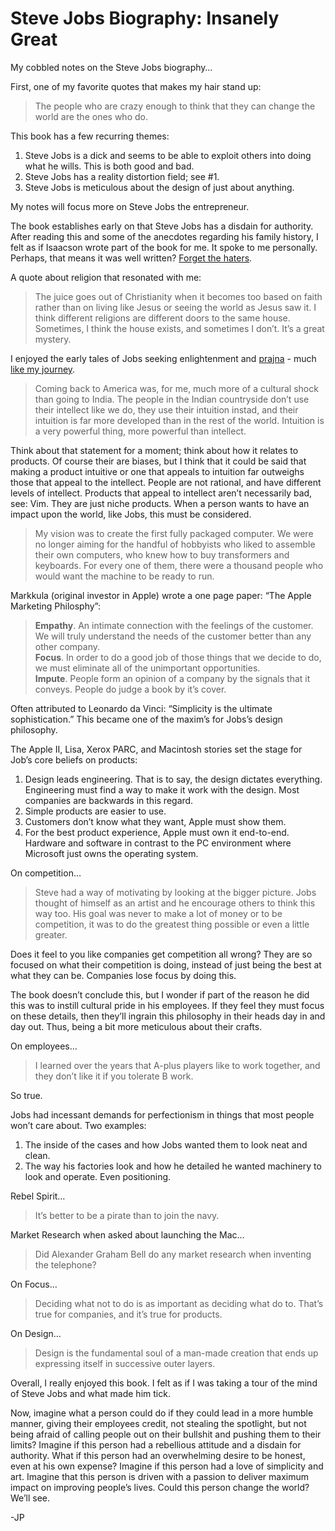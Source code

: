 <!--
id: 13055295218
link: http://techneur.com/post/13055295218/steve-jobs-biography-insanely-great
slug: steve-jobs-biography-insanely-great
date: Sun Nov 20 2011 03:59:00 GMT-0600 (CST)
publish: 2011-11-020
tags: steve-jobs
-->


Steve Jobs Biography: Insanely Great
====================================

My cobbled notes on the Steve Jobs biography…

First, one of my favorite quotes that makes my hair stand up:

> The people who are crazy enough to think that they can change the
> world are the ones who do.

This book has a few recurring themes:

1.  Steve Jobs is a dick and seems to be able to exploit others into
    doing what he wills. This is both good and bad.
2.  Steve Jobs has a reality distortion field; see \#1.
3.  Steve Jobs is meticulous about the design of just about anything.

My notes will focus more on Steve Jobs the entrepreneur.

The book establishes early on that Steve Jobs has a disdain for
authority. After reading this and some of the anecdotes regarding his
family history, I felt as if Isaacson wrote part of the book for me. It
spoke to me personally. Perhaps, that means it was well written? [Forget
the
haters](http://daringfireball.net/linked/2011/11/15/siracusa-jobs-bio).

A quote about religion that resonated with me: 

> The juice goes out of Christianity when it becomes too based on faith
> rather than on living like Jesus or seeing the world as Jesus saw it.
> I think different religions are different doors to the same house.
> Sometimes, I think the house exists, and sometimes I don’t. It’s a
> great mystery.

I enjoyed the early tales of Jobs seeking enlightenment and
[prajna](http://en.wikipedia.org/wiki/Wisdom_in_Buddhism) - much [like
my
journey](http://techneur.com/post/859911519/which-is-better-the-journey-or-the-destination).

> Coming back to America was, for me, much more of a cultural shock than
> going to India. The people in the Indian countryside don’t use their
> intellect like we do, they use their intuition instad, and their
> intuition is far more developed than in the rest of the world.
> Intuition is a very powerful thing, more powerful than intellect.

Think about that statement for a moment; think about how it relates to
products. Of course their are biases, but I think that it could be said
that making a product intuitive or one that appeals to intuition far
outweighs those that appeal to the intellect. People are not rational,
and have different levels of intellect. Products that appeal to
intellect aren’t necessarily bad, see: Vim. They are just niche
products. When a person wants to have an impact upon the world, like
Jobs, this must be considered.

> My vision was to create the first fully packaged computer. We were no
> longer aiming for the handful of hobbyists who liked to assemble their
> own computers, who knew how to buy transformers and keyboards. For
> every one of them, there were a thousand people who would want the
> machine to be ready to run.

Markkula (original investor in Apple) wrote a one page paper: “The Apple
Marketing Philosphy”:

> **Empathy**. An intimate connection with the feelings of the customer.
> We will truly understand the needs of the customer better than any
> other company.\
> **Focus**. In order to do a good job of those things that we decide to
> do, we must eliminate all of the unimportant opportunities.\
> **Impute**. People form an opinion of a company by the signals that it
> conveys. People do judge a book by it’s cover.

Often attributed to Leonardo da Vinci: “Simplicity is the ultimate
sophistication.” This became one of the maxim’s for Jobs’s design
philosophy.

The Apple II, Lisa, Xerox PARC, and Macintosh stories set the stage for
Job’s core beliefs on products:

1.  Design leads engineering. That is to say, the design dictates
    everything. Engineering must find a way to make it work with the
    design. Most companies are backwards in this regard.
2.  Simple products are easier to use.
3.  Customers don’t know what they want, Apple must show them.
4.  For the best product experience, Apple must own it end-to-end.
    Hardware and software in contrast to the PC environment where
    Microsoft just owns the operating system.

On competition…

> Steve had a way of motivating by looking at the bigger picture. Jobs
> thought of himself as an artist and he encourage others to think this
> way too. His goal was never to make a lot of money or to be
> competition, it was to do the greatest thing possible or even a little
> greater.

Does it feel to you like companies get competition all wrong? They are
so focused on what their competition is doing, instead of just being the
best at what they can be. Companies lose focus by doing this. 

The book doesn’t conclude this, but I wonder if part of the reason he
did this was to instill cultural pride in his employees. If they feel
they must focus on these details, then they’ll ingrain this philosophy
in their heads day in and day out. Thus, being a bit more meticulous
about their crafts.

On employees…

> I learned over the years that A-plus players like to work together,
> and they don’t like it if you tolerate B work.

So true.

Jobs had incessant demands for perfectionism in things that most people
won’t care about. Two examples:

1.  The inside of the cases and how Jobs wanted them to look neat and
    clean.
2.  The way his factories look and how he detailed he wanted machinery
    to look and operate. Even positioning.

Rebel Spirit…

> It’s better to be a pirate than to join the navy.

Market Research when asked about launching the Mac…

> Did Alexander Graham Bell do any market research when inventing the
> telephone?

On Focus…

> Deciding what not to do is as important as deciding what do to. That’s
> true for companies, and it’s true for products.

On Design…

> Design is the fundamental soul of a man-made creation that ends up
> expressing itself in successive outer layers.

Overall, I really enjoyed this book. I felt as if I was taking a tour of
the mind of Steve Jobs and what made him tick.

Now, imagine what a person could do if they could lead in a more humble
manner, giving their employees credit, not stealing the spotlight, but
not being afraid of calling people out on their bullshit and pushing
them to their limits? Imagine if this person had a rebellious attitude
and a disdain for authority. What if this person had an overwhelming
desire to be honest, even at his own expense? Imagine if this person had
a love of simplicity and art. Imagine that this person is driven with a
passion to deliver maximum impact on improving people’s lives. Could
this person change the world? We’ll see.

-JP

